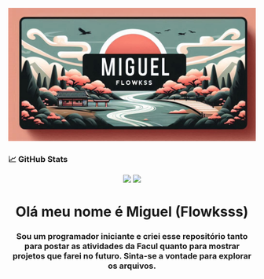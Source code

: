 <!--Banner do Flokinho-->
![Banner do perfil...](./bannernovo.png)

### 📈 GitHub Stats

<p align="center">
  <img src="https://github-readme-stats.vercel.app/api?username=Flowksssa&show_icons=true&theme=dark&hide_title=true" height="150" />
  <img src="https://github-readme-stats.vercel.app/api/top-langs/?username=Flowksss&layout=compact&theme=dark" height="150" />
</p>


<h1 align="center">Olá meu nome é Miguel (Flowksss)</h1>
<h3 align="center">Sou um programador iniciante e criei esse repositório tanto para postar as atividades da Facul quanto para mostrar projetos que farei no futuro. Sinta-se a vontade para explorar os arquivos.</h3>
